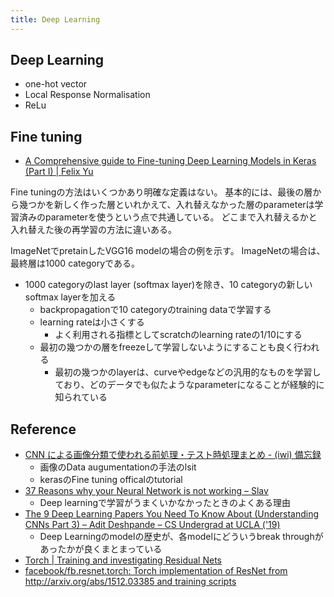 ```yaml
---
title: Deep Learning
---
```


## Deep Learning

* one-hot vector
* Local Response Normalisation
* ReLu


## Fine tuning
* [A Comprehensive guide to Fine-tuning Deep Learning Models in Keras (Part I) | Felix Yu](https://flyyufelix.github.io/2016/10/03/fine-tuning-in-keras-part1.html)

Fine tuningの方法はいくつかあり明確な定義はない。
基本的には、最後の層から幾つかを新しく作った層といれかえて、入れ替えなかった層のparameterは学習済みのparameterを使うという点で共通している。
どこまで入れ替えるかと入れ替えた後の再学習の方法に違いある。

ImageNetでpretainしたVGG16 modelの場合の例を示す。
ImageNetの場合は、最終層は1000 categoryである。

* 1000 categoryのlast layer (softmax layer)を除き、10 categoryの新しいsoftmax layerを加える
    * backpropagationで10 categoryのtraining dataで学習する
    * learning rateは小さくする
        * よく利用される指標としてscratchのlearning rateの1/10にする
    * 最初の幾つかの層をfreezeして学習しないようにすることも良く行われる
        * 最初の幾つかのlayerは、curveやedgeなどの汎用的なものを学習しており、どのデータでも似たようなparameterになることが経験的に知られている


## Reference
* [CNN による画像分類で使われる前処理・テスト時処理まとめ - (iwi) 備忘録](http://iwiwi.hatenadiary.jp/entry/2016/12/31/162059)
    * 画像のData augumentationの手法のlsit
    * kerasのFine tuning officalのtutorial
* [37 Reasons why your Neural Network is not working – Slav](https://blog.slavv.com/37-reasons-why-your-neural-network-is-not-working-4020854bd607)
    * Deep learningで学習がうまくいかなかったときのよくある理由
* [The 9 Deep Learning Papers You Need To Know About (Understanding CNNs Part 3) – Adit Deshpande – CS Undergrad at UCLA ('19)](https://adeshpande3.github.io/adeshpande3.github.io/The-9-Deep-Learning-Papers-You-Need-To-Know-About.html)
    * Deep Learningのmodelの歴史が、各modelにどういうbreak throughがあったかが良くまとまっている
* [Torch | Training and investigating Residual Nets](http://torch.ch/blog/2016/02/04/resnets.html)
* [facebook/fb.resnet.torch: Torch implementation of ResNet from http://arxiv.org/abs/1512.03385 and training scripts](https://github.com/facebook/fb.resnet.torch)
